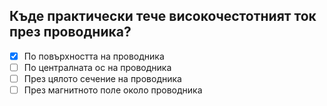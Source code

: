 ## Къде практически тече високочестотният ток през проводника?

<!-- Верният отговор е отбелязан с [X] -->

- [X] По повърхността на проводника
- [ ] По централната ос на проводника
- [ ] През цялото сечение на проводника
- [ ] През магнитното поле около проводника
